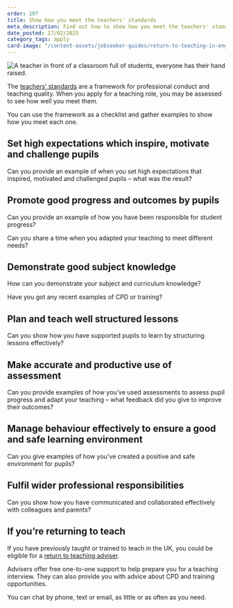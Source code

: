 ```yaml
---
order: 107
title: Show how you meet the teachers' standards
meta_description: Find out how to show how you meet the teachers' standards to help you to return to teaching.
date_posted: 17/02/2025
category_tags: apply
card-image: "/content-assets/jobseeker-guides/return-to-teaching-in-england/show-how-you-meet-the-teachers-standards.jpg"
---
```


![A teacher in front of a classroom full of students, everyone has their hand raised.](/content-assets/jobseeker-guides/return-to-teaching-in-england/show-how-you-meet-the-teachers-standards.jpg)

The [teachers’ standards](https://www.gov.uk/government/publications/teachers-standards?) are a framework for professional conduct and teaching quality. When you apply for a teaching role, you may be assessed to see how well you meet them.  
 
You can use the framework as a checklist and gather examples to show how you meet each one. 
 
## Set high expectations which inspire, motivate and challenge pupils 

Can you provide an example of when you set high expectations that inspired, motivated and challenged pupils – what was the result? 
  
## Promote good progress and outcomes by pupils  

Can you provide an example of how you have been responsible for student progress? 

Can you share a time when you adapted your teaching to meet different needs? 
  
## Demonstrate good subject knowledge 

How can you demonstrate your subject and curriculum knowledge? 

Have you got any recent examples of CPD or training?  
  
## Plan and teach well structured lessons 

Can you show how you have supported pupils to learn by structuring lessons effectively? 
  
## Make accurate and productive use of assessment 

Can you provide examples of how you’ve used assessments to assess pupil progress and adapt your teaching – what feedback did you give to improve their outcomes? 
  
## Manage behaviour effectively to ensure a good and safe learning environment   

Can you give examples of how you’ve created a positive and safe environment for pupils? 
  
## Fulfil wider professional responsibilities 

Can you show how you have communicated and collaborated effectively with colleagues and parents? 
 
## If you’re returning to teach 
 
If you have previously taught or trained to teach in the UK, you could be eligible for a [return to teaching adviser](https://getintoteaching.education.gov.uk/landing/return-to-teaching-advisers?). 
 
Advisers offer free one-to-one support to help prepare you for a teaching interview. They can also provide you with advice about CPD and training opportunities. 
 
You can chat by phone, text or email, as little or as often as you need. 